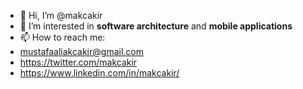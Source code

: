 - 👋 Hi, I’m @makcakir
- 👀 I’m interested in **software architecture** and **mobile applications**
- 📫 How to reach me:
- mustafaaliakcakir@gmail.com
- https://twitter.com/makcakir
- https://www.linkedin.com/in/makcakir/

<!---
makcakir/makcakir is a ✨ special ✨ repository because its `README.md` (this file) appears on your GitHub profile.
You can click the Preview link to take a look at your changes.
--->
